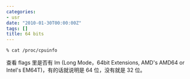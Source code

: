 ```yaml
---
categories:
- usr
date: "2010-01-30T00:00:00Z"
tags: []
title: 64 bits
---
```


```bash
% cat /proc/cpuinfo
```

查看 flags 里是否有 lm (Long Mode，64bit Extensions, AMD's AMD64 or Intel's
EM64T)，有的话就说明是 64 位，没有就是 32 位。
